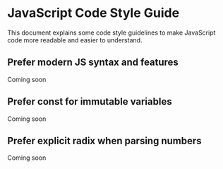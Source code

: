 # JavaScript Code Style Guide

This document explains some code style guidelines to make JavaScript code more
readable and easier to understand.

## Prefer modern JS syntax and features

Coming soon

## Prefer const for immutable variables

Coming soon

## Prefer explicit radix when parsing numbers

Coming soon
